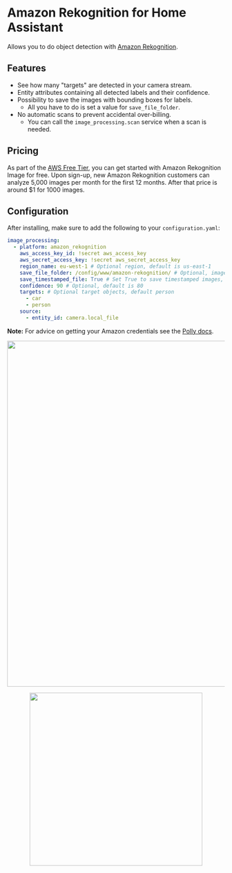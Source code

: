 # Amazon Rekognition for Home Assistant
Allows you to do object detection with [Amazon Rekognition](https://aws.amazon.com/rekognition/). 

## Features 
- See how many "targets" are detected in your camera stream.
- Entity attributes containing all detected labels and their confidence.
- Possibility to save the images with bounding boxes for labels.
  - All you have to do is set a value for `save_file_folder`.
- No automatic scans to prevent accidental over-billing.
  - You can call the `image_processing.scan` service when a scan is needed.

## Pricing
As part of the [AWS Free Tier](https://aws.amazon.com/rekognition/pricing/), you can get started with Amazon Rekognition Image for free. Upon sign-up, new Amazon Rekognition customers can analyze 5,000 images per month for the first 12 months. After that price is around $1 for 1000 images.

## Configuration

After installing, make sure to add the following to your `configuration.yaml`:
```yaml
image_processing:
  - platform: amazon_rekognition
    aws_access_key_id: !secret aws_access_key
    aws_secret_access_key: !secret aws_secret_access_key
    region_name: eu-west-1 # Optional region, default is us-east-1
    save_file_folder: /config/www/amazon-rekognition/ # Optional, image storage location
    save_timestamped_file: True # Set True to save timestamped images, default False
    confidence: 90 # Optional, default is 80
    targets: # Optional target objects, default person
      - car
      - person
    source:
      - entity_id: camera.local_file
```

**Note:** For advice on getting your Amazon credentials see the [Polly docs](https://www.home-assistant.io/components/tts.amazon_polly/).

<p align="center">
<img src="https://github.com/robmarkcole/HASS-amazon-rekognition/blob/master/development/usage.png" width="800">
</p>

<p align="center">
<img src="https://github.com/robmarkcole/HASS-amazon-rekognition/blob/master/development/card.png" width="400">
</p>
